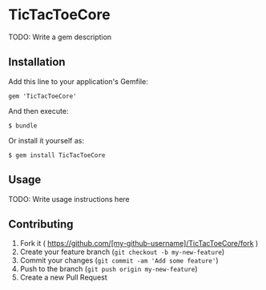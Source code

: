 # TicTacToeCore

TODO: Write a gem description

## Installation

Add this line to your application's Gemfile:

    gem 'TicTacToeCore'

And then execute:

    $ bundle

Or install it yourself as:

    $ gem install TicTacToeCore

## Usage

TODO: Write usage instructions here

## Contributing

1. Fork it ( https://github.com/[my-github-username]/TicTacToeCore/fork )
2. Create your feature branch (`git checkout -b my-new-feature`)
3. Commit your changes (`git commit -am 'Add some feature'`)
4. Push to the branch (`git push origin my-new-feature`)
5. Create a new Pull Request
